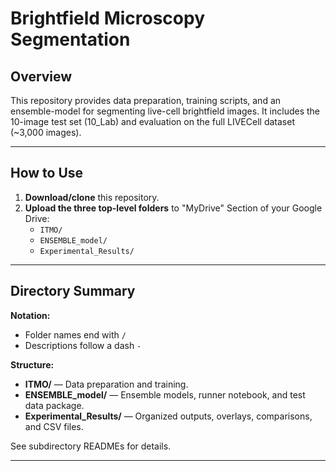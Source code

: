 # Brightfield Microscopy Segmentation

## Overview
This repository provides data preparation, training scripts, and an ensemble-model for segmenting live-cell brightfield images. It includes the 10-image test set (10_Lab) and evaluation on the full LIVECell dataset (~3,000 images).

---

## How to Use
1. **Download/clone** this repository.
2. **Upload the three top-level folders** to "MyDrive" Section of your Google Drive:
   - `ITMO/`
   - `ENSEMBLE_model/`
   - `Experimental_Results/`
---

## Directory Summary
**Notation:**  
- Folder names end with `/`  
- Descriptions follow a dash `-`

**Structure:**
- **ITMO/** — Data preparation and training.
- **ENSEMBLE_model/** — Ensemble models, runner notebook, and test data package.
- **Experimental_Results/** — Organized outputs, overlays, comparisons, and CSV files.

See subdirectory READMEs for details.

---
